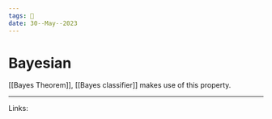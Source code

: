 ```yaml
---
tags: 🌱
date: 30--May--2023
---
```


# Bayesian

[[Bayes Theorem]], [[Bayes classifier]] makes use of this property.

---
Links: 